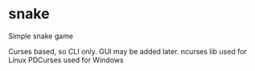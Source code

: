 # snake
Simple snake game

Curses based, so CLI only. GUI may be added later.
ncurses lib used for Linux
PDCurses used for Windows
